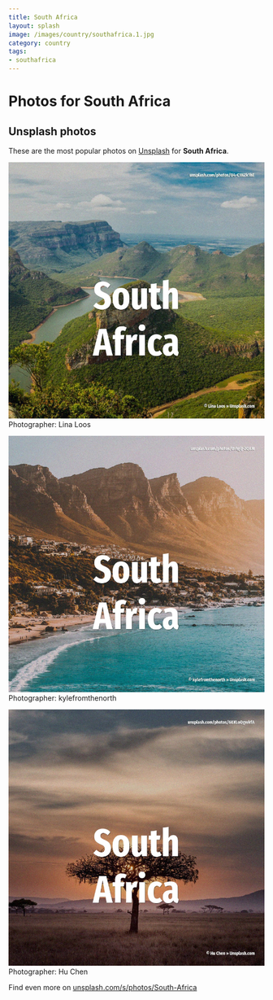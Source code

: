 ```yaml
---
title: South Africa
layout: splash
image: /images/country/southafrica.1.jpg
category: country
tags:
- southafrica
---
```

# Photos for South Africa
 
## Unsplash photos
These are the most popular photos on [Unsplash](https://unsplash.com) for **South Africa**.
 
![South Africa](/images/country/southafrica.1.jpg)
Photographer:  Lina Loos
 
![South Africa](/images/country/southafrica.2.jpg)
Photographer:  kylefromthenorth
 
![South Africa](/images/country/southafrica.3.jpg)
Photographer:  Hu Chen
 
Find even more on [unsplash.com/s/photos/South-Africa](https://unsplash.com/s/photos/South-Africa)
 
